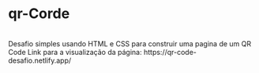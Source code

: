 # qr-Corde
<br>
Desafio simples usando HTML e CSS para construir uma pagina de um QR Code
Link para a visualização da página: https://qr-code-desafio.netlify.app/
